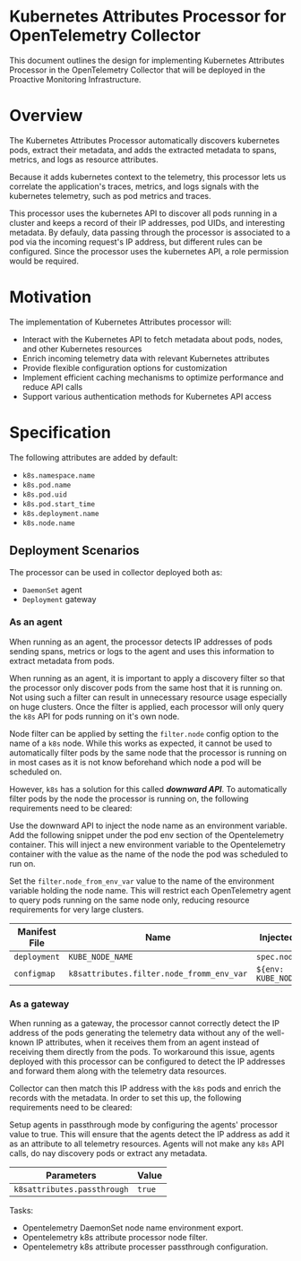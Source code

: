 # Kubernetes Attributes Processor for OpenTelemetry Collector

This document outlines the design for implementing Kubernetes Attributes Processor in the OpenTelemetry Collector that will be deployed in the Proactive Monitoring Infrastructure.

# Overview

The Kubernetes Attributes Processor automatically discovers kubernetes pods,
extract their metadata, and adds the extracted metadata to spans, metrics, and
logs as resource attributes.

Because it adds kubernetes context to the telemetry, this processor lets us
correlate the application's traces, metrics, and logs signals with the
kubernetes telemetry, such as pod metrics and traces.

This processor uses the kubernetes API to discover all pods running in a cluster
and keeps a record of their IP addresses, pod UIDs, and interesting metadata. By
defauly, data passing through the processor is associated to a pod via the
incoming request's IP address, but different rules can be configured. Since the
processor uses the kubernetes API, a role permission would be required.

# Motivation
The implementation of Kubernetes Attributes processor will:
- Interact with the Kubernetes API to fetch metadata about pods, nodes, and other Kubernetes resources
- Enrich incoming telemetry data with relevant Kubernetes attributes
- Provide flexible configuration options for customization
- Implement efficient caching mechanisms to optimize performance and reduce API calls
- Support various authentication methods for Kubernetes API access

# Specification
The following attributes are added by default:
- `k8s.namespace.name`
- `k8s.pod.name`
- `k8s.pod.uid`
- `k8s.pod.start_time`
- `k8s.deployment.name`
- `k8s.node.name`

## Deployment Scenarios

The processor can be used in collector deployed both as:
- `DaemonSet` agent
- `Deployment` gateway

### As an agent

When running as an agent, the processor detects IP addresses of pods sending
spans, metrics or logs to the agent and uses this information to extract
metadata from pods.

When running as an agent, it is important to apply a discovery filter so that
the processor only discover pods from the same host that it is running on. Not
using such a filter can result in unnecessary resource usage especially on huge
clusters. Once the filter is applied, each processor will only query the
`k8s` API for pods running on it's own node.

Node filter can be applied by setting the `filter.node` config option to the
name of a `k8s` node. While this works as expected, it cannot be used to
automatically filter pods by the same node that the processor is running on in
most cases as it is not know beforehand which node a pod will be scheduled on.

However, `k8s` has a solution for this called ***downward API***. To
automatically filter pods by the node the processor is running on, the following
requirements need to be cleared:

Use the downward API to inject the node name as an environment variable. Add the
following snippet under the pod env section of the Opentelemetry container. This
will inject a new environment variable to the Opentelemetry container with the
value as the name of the node the pod was scheduled to run on.

Set the `filter.node_from_env_var` value to the name of the environment variable
holding the node name. This will restrict each OpenTelemetry agent to query pods
running on the same node only, reducing resource requirements for very large
clusters.

|Manifest File|Name|Injected Value|
|---|---|---|
|`deployment`|`KUBE_NODE_NAME`|`spec.nodeName`|
|`configmap`|`k8sattributes.filter.node_fromm_env_var`|`${env: KUBE_NODE_NAME}`|

### As a gateway

When running as a gateway, the processor cannot correctly detect the IP address
of the pods generating the telemetry data without any of the well-known IP
attributes, when it receives them from an agent instead of receiving them
directly from the pods. To workaround this issue, agents deployed with this
processor can be configured to detect the IP addresses and forward them along
with the telemetry data resources.

Collector can then match this IP address with the `k8s` pods and enrich the
records with the metadata. In order to set this up, the following requirements
need to be cleared:

Setup agents in passthrough mode by configuring the agents' processor value to
true. This will ensure that the agents detect the IP address as add it as an
attribute to all telemetry resources. Agents will not make any `k8s` API calls,
do nay discovery pods or extract any metadata.

|Parameters|Value|
|---|---|
|`k8sattributes.passthrough`|`true`|

Tasks:
- Opentelemetry DaemonSet node name environment export.
- Opentelemetry k8s attribute processor node filter.
- Opentelemetry k8s attribute processer passthrough configuration.

